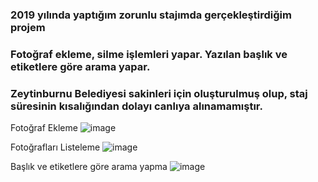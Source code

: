 ### 2019 yılında yaptığım zorunlu stajımda gerçekleştirdiğim projem

### Fotoğraf ekleme, silme işlemleri yapar. Yazılan başlık ve etiketlere göre arama yapar.

### Zeytinburnu Belediyesi sakinleri için oluşturulmuş olup, staj süresinin kısalığından dolayı canlıya alınamamıştır.

  Fotoğraf Ekleme
![image](https://user-images.githubusercontent.com/82520671/126041467-b9b8bb1c-ffc1-4b73-8545-3c5ab16c2570.png)

  Fotoğrafları Listeleme
![image](https://user-images.githubusercontent.com/82520671/126041488-15d57c51-c9ce-4c43-9b79-c4735cde9f29.png)

  Başlık ve etiketlere göre arama yapma
![image](https://user-images.githubusercontent.com/82520671/126041492-8e89bc9f-8023-4e7e-9aa0-9f9949da74b7.png)


